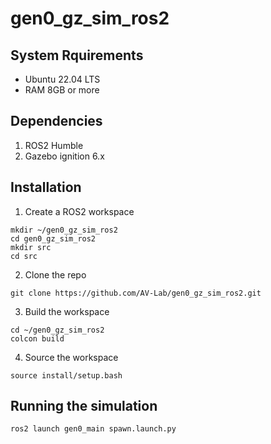 # gen0_gz_sim_ros2

## System Rquirements 
- Ubuntu 22.04 LTS
- RAM 8GB or more
  
## Dependencies
1) ROS2 Humble
2) Gazebo ignition 6.x

## Installation
1) Create a ROS2 workspace
```
mkdir ~/gen0_gz_sim_ros2
cd gen0_gz_sim_ros2
mkdir src
cd src
```
2) Clone the repo
```
git clone https://github.com/AV-Lab/gen0_gz_sim_ros2.git
```
3) Build the workspace
```
cd ~/gen0_gz_sim_ros2
colcon build
```
4) Source the workspace
```
source install/setup.bash
```

## Running the simulation
```
ros2 launch gen0_main spawn.launch.py 
```

